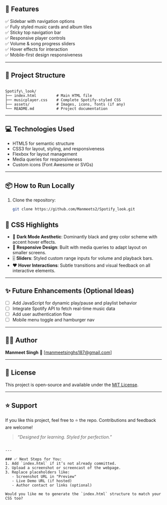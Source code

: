 
## 🚀 Features

✅ Sidebar with navigation options  
✅ Fully styled music cards and album tiles  
✅ Sticky top navigation bar  
✅ Responsive player controls  
✅ Volume & song progress sliders  
✅ Hover effects for interaction  
✅ Mobile-first design responsiveness

---

## 📁 Project Structure

```

Spotify\_look/
├── index.html         # Main HTML file
├── musicplayer.css    # Complete Spotify-styled CSS
├── assets/            # Images, icons, fonts (if any)
└── README.md          # Project documentation

````

---

## 💻 Technologies Used

- HTML5 for semantic structure
- CSS3 for layout, styling, and responsiveness
- Flexbox for layout management
- Media queries for responsiveness
- Custom icons (Font Awesome or SVGs)

---

## 📦 How to Run Locally

1. Clone the repository:
   ```bash
   git clone https://github.com/Manmeets2/Spotify_look.git


## 📐 CSS Highlights

* 🎨 **Dark Mode Aesthetic**: Dominantly black and grey color scheme with accent hover effects.
* 📱 **Responsive Design**: Built with media queries to adapt layout on smaller screens.
* 🎚️ **Sliders**: Styled custom range inputs for volume and playback bars.
* ❤️ **Hover Interactions**: Subtle transitions and visual feedback on all interactive elements.

---

## ✨ Future Enhancements (Optional Ideas)

* [ ] Add JavaScript for dynamic play/pause and playlist behavior
* [ ] Integrate Spotify API to fetch real-time music data
* [ ] Add user authentication flow
* [ ] Mobile menu toggle and hamburger nav

---

## 👨‍💻 Author

**Manmeet Singh**
📧 \[manmeetsinghs187@gmail.com]

---

## 📜 License

This project is open-source and available under the [MIT License](LICENSE).

---

## ⭐️ Support

If you like this project, feel free to ⭐️ the repo. Contributions and feedback are welcome!

> *“Designed for learning. Styled for perfection.”*

```

---

### ✅ Next Steps for You:
1. Add `index.html` if it’s not already committed.
2. Upload a screenshot or screencast of the webpage.
3. Replace placeholders like:
   - Screenshot URL in "Preview"
   - Live Demo URL (if hosted)
   - Author contact or links (optional)

Would you like me to generate the `index.html` structure to match your CSS too?
```
